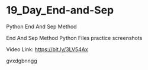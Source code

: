 # 19_Day_End-and-Sep
Python End And Sep Method

End And Sep Method Python Files
practice screenshots

Video Link: https://bit.ly/3LV54Ax


gvxdgbnngg
